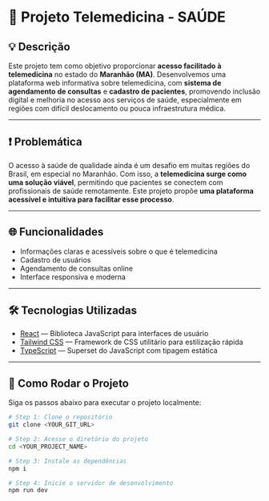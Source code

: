# 🏥 Projeto Telemedicina - SAÚDE

## 💡 Descrição

Este projeto tem como objetivo proporcionar **acesso facilitado à telemedicina** no estado do **Maranhão (MA)**. Desenvolvemos uma plataforma web informativa sobre telemedicina, com **sistema de agendamento de consultas** e **cadastro de pacientes**, promovendo inclusão digital e melhoria no acesso aos serviços de saúde, especialmente em regiões com difícil deslocamento ou pouca infraestrutura médica.

---

## ❗ Problemática

O acesso à saúde de qualidade ainda é um desafio em muitas regiões do Brasil, em especial no Maranhão. Com isso, a **telemedicina surge como uma solução viável**, permitindo que pacientes se conectem com profissionais de saúde remotamente. Este projeto propõe **uma plataforma acessível e intuitiva para facilitar esse processo**.

---

## 🌐 Funcionalidades

- Informações claras e acessíveis sobre o que é telemedicina
- Cadastro de usuários
- Agendamento de consultas online
- Interface responsiva e moderna

---

## 🛠️ Tecnologias Utilizadas

- [React](https://reactjs.org/) — Biblioteca JavaScript para interfaces de usuário
- [Tailwind CSS](https://tailwindcss.com/) — Framework de CSS utilitário para estilização rápida
- [TypeScript](https://www.typescriptlang.org/) — Superset do JavaScript com tipagem estática

---

## 🚀 Como Rodar o Projeto

Siga os passos abaixo para executar o projeto localmente:

```bash
# Step 1: Clone o repositório
git clone <YOUR_GIT_URL>

# Step 2: Acesse o diretório do projeto
cd <YOUR_PROJECT_NAME>

# Step 3: Instale as dependências
npm i

# Step 4: Inicie o servidor de desenvolvimento
npm run dev

